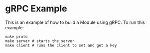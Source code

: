 # gRPC Example

This is an example of how to build a Module using gRPC. To run this example:

```
make proto
make server # starts the server
make client # runs the client to set and get a key
```

